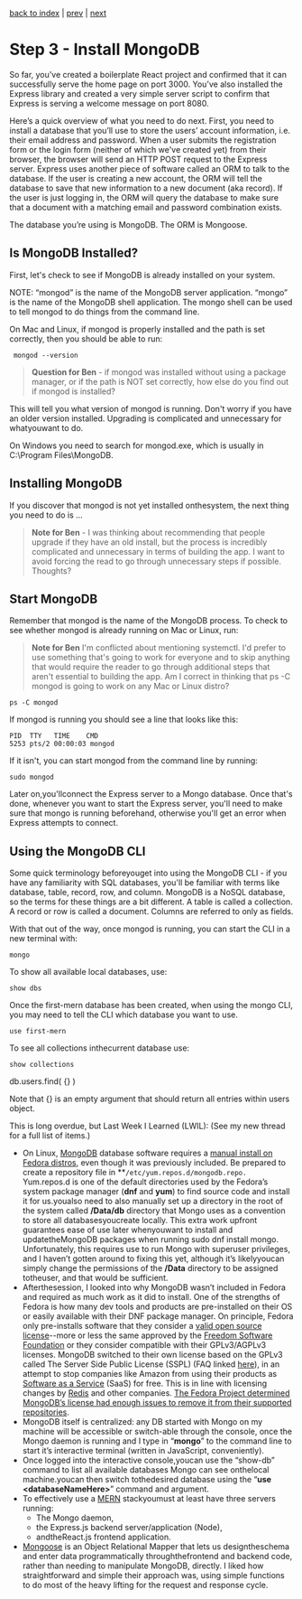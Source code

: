 <!-- @format -->

[back to index](/README.md) | [prev](/docs/2.md) | [next](/docs/4.md)

# Step 3 - Install MongoDB

So far, you’ve created a boilerplate React project and confirmed that it can successfully serve the home page on port 3000. You’ve also installed the Express library and created a very simple server script to confirm that Express is serving a welcome message on port 8080.

Here’s a quick overview of what you need to do next. First, you need to install a database that you’ll use to store the users’ account information, i.e. their email address and password. When a user submits the registration form or the login form (neither of which we've created yet) from their browser, the browser will send an HTTP POST request to the Express server. Express uses another piece of software called an ORM to talk to the database. If the user is creating a new account, the ORM will tell the database to save that new information to a new document (aka record). If the user is just logging in, the ORM will query the database to make sure that a document with a matching email and password combination exists.

The database you’re using is MongoDB. The ORM is Mongoose.

## Is MongoDB Installed?

First, let's check to see if MongoDB is already installed on your system.

NOTE: “mongod” is the name of the MongoDB server application. “mongo” is the name of the MongoDB shell application. The mongo shell can be used to tell mongod to do things from the command line.

On Mac and Linux, if mongod is properly installed and the path is set correctly, then you should be able to run:

```
 mongod --version
```

> **Question for Ben** - if mongod was installed without using a package manager, or if the path is NOT set correctly, how else do you find out if mongod is installed?

This will tell you what version of mongod is running. Don't worry if you have an older version installed. Upgrading is complicated and unnecessary for whatyouwant to do.

On Windows you need to search for mongod.exe, which is usually in C:\Program Files\MongoDB.

## Installing MongoDB

If you discover that mongod is not yet installed onthesystem, the next thing you need to do is ...

> **Note for Ben** - I was thinking about recommending that people upgrade if they have an old install, but the process is incredibly complicated and unnecessary in terms of building the app. I want to avoid forcing the read to go through unnecessary steps if possible. Thoughts?

## Start MongoDB

Remember that mongod is the name of the MongoDB process. To check to see whether mongod is already running on Mac or Linux, run:

> **Note for Ben** I'm conflicted about mentioning systemctl. I'd prefer to use something that's going to work for everyone and to skip anything that would require the reader to go through additional steps that aren't essential to building the app. Am I correct in thinking that ps -C mongod is going to work on any Mac or Linux distro?

```
ps -C mongod
```

If mongod is running you should see a line that looks like this:

```
PID  TTY   TIME    CMD
5253 pts/2 00:00:03 mongod
```

If it isn't, you can start mongod from the command line by running:

```
sudo mongod
```

Later on,you'llconnect the Express server to a Mongo database. Once that's done, whenever you want to start the Express server, you'll need to make sure that mongo is running beforehand, otherwise you'll get an error when Express attempts to connect.

## Using the MongoDB CLI

Some quick terminology beforeyouget into using the MongoDB CLI - if you have any familiarity with SQL databases, you'll be familiar with terms like database, table, record, row, and column. MongoDB is a NoSQL database, so the terms for these things are a bit different. A table is called a collection. A record or row is called a document. Columns are referred to only as fields. 

With that out of the way, once mongod is running, you can start the CLI in a new terminal with:

```
mongo
```

To show all available local databases, use:

```
show dbs
```

Once the first-mern database has been created, when using the mongo CLI, you may need to tell the CLI which database you want to use.

```
use first-mern
```

To see all collections inthecurrent database use:

```
show collections
```

db.users.find( {} )

Note that {} is an empty argument that should return all entries within users object.

This is long overdue, but Last Week I Learned (LWIL): (See my new thread for a full list of items.)

-   On Linux, [MongoDB](https://www.mongodb.com/) database software requires a [manual install on Fedora distros](https://fedoramagazine.org/how-to-get-mongodb-server-on-fedora/), even though it was previously included. Be prepared to create a repository file in \*\*<code>/etc/yum.repos.d/mongodb.repo. </code>Yum.repos.d</strong> is one of the default directories used by the Fedora’s system package manager (<strong>dnf</strong> and <strong>yum</strong>) to find source code and install it for us.youalso need to also manually set up a directory in the root of the system called <strong>/Data/db</strong> directory that Mongo uses as a convention to store all databasesyoucreate locally. This extra work upfront guarantees ease of use later whenyouwant to install and updatetheMongoDB packages when running sudo dnf install mongo. Unfortunately, this requires use to run Mongo with superuser privileges, and I haven’t gotten around to fixing this yet, although it’s likelyyoucan simply change the permissions of the <strong>/Data</strong> directory to be assigned totheuser, and that would be sufficient.
-   Afterthesession, I looked into why MongoDB wasn’t included in Fedora and required as much work as it did to install. One of the strengths of Fedora is how many dev tools and products are pre-installed on their OS or easily available with their DNF package manager. On principle, Fedora only pre-installs software that they consider a [valid open source license](https://opensource.org/osd)--more or less the same approved by the [Freedom Software Foundation](https://www.fsf.org/about/what-is-free-software) or they consider compatible with their GPLv3/AGPLv3 licenses. MongoDB switched to their own license based on the GPLv3 called The Server Side Public License (SSPL) (FAQ linked [here](https://www.mongodb.com/licensing/server-side-public-license/faq)), in an attempt to stop companies like Amazon from using their products as [Software as a Service](https://www.infoworld.com/article/3226386/what-is-saas-software-as-a-service-defined.html) (SaaS) for free. This is in line with licensing changes by [Redis](https://redislabs.com/blog/redis-labs-modules-license-changes/) and other companies. [The Fedora Project determined MongoDB’s license had enough issues to remove it from their supported repositories](https://lists.fedoraproject.org/archives/list/legal@lists.fedoraproject.org/thread/IQIOBOGWJ247JGKX2WD6N27TZNZZNM6C/).
-   MongoDB itself is centralized: any DB started with Mongo on my machine will be accessible or switch-able through the console, once the Mongo daemon is running and I type in “<strong>mongo</strong>” to the command line to start it’s interactive terminal (written in JavaScript, conveniently).
-   Once logged into the interactive console,youcan use the “show-db” command to list all available databases Mongo can see onthelocal machine.youcan then switch tothedesired database using the “<strong>use &lt;databaseNameHere></strong>” command and argument.
-   To effectively use a [MERN](https://www.educative.io/edpresso/what-is-mern-stack) stackyoumust at least have three servers running:
    -   The Mongo daemon,
    -   the Express.js backend server/application (Node),
    -   andtheReact.js frontend application.
-   [Mongoose](https://mongoosejs.com/) is an Object Relational Mapper that lets us designtheschema and enter data programmatically throughthefrontend and backend code, rather than needing to manipulate MongoDB, directly. I liked how straightforward and simple their approach was, using simple functions to do most of the heavy lifting for the request and response cycle.

